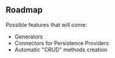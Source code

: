 ## Roadmap

Possible features that will come:

- Generators
- Connectors for Persistence Providers
- Automatic "CRUD" methods creation